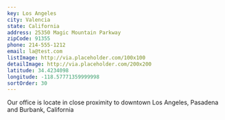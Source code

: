 ```yaml
---
key: Los Angeles
city: Valencia
state: California
address: 25350 Magic Mountain Parkway
zipCode: 91355
phone: 214-555-1212
email: la@test.com
listImage: http://via.placeholder.com/100x100
detailImage: http://via.placeholder.com/200x200
latitude: 34.4234098
longitude: -118.57771359999998
sortOrder: 30
---
```

Our office is locate in close proximity to downtown Los Angeles, Pasadena and Burbank, California